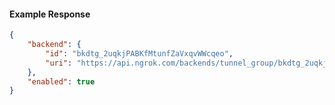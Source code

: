 <!-- Code generated for API Clients. DO NOT EDIT. -->

#### Example Response

```json
{
	"backend": {
		"id": "bkdtg_2uqkjPABKfMtunfZaVxqvWWcqeo",
		"uri": "https://api.ngrok.com/backends/tunnel_group/bkdtg_2uqkjPABKfMtunfZaVxqvWWcqeo"
	},
	"enabled": true
}
```
